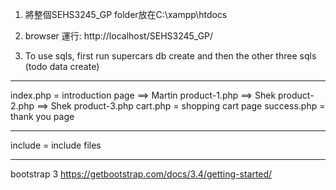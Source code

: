 1. 將整個SEHS3245_GP folder放在C:\xampp\htdocs

2. browser 運行: http://localhost/SEHS3245_GP/

3. To use sqls, first run supercars db create and then the other three sqls (todo data create)

-------------------------------------------------------------------

index.php = introduction page ==> Martin
product-1.php ==> Shek
product-2.php ==> Shek
product-3.php 
cart.php = shopping cart page
success.php = thank you page

------

include = include files

------

bootstrap 3
https://getbootstrap.com/docs/3.4/getting-started/
